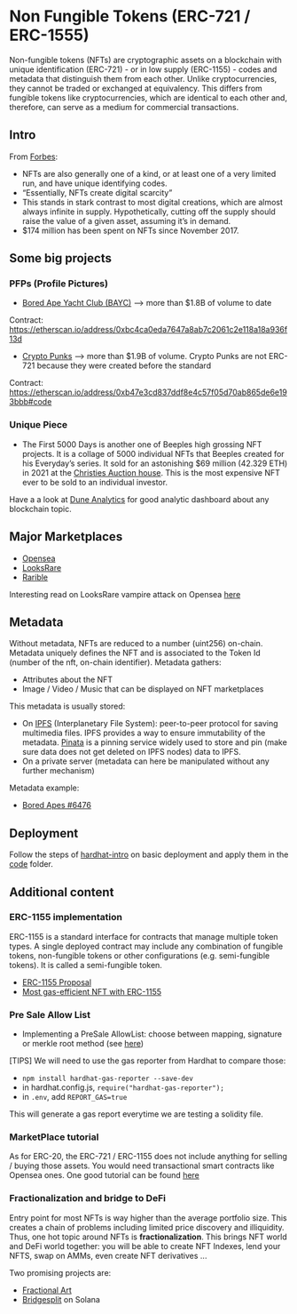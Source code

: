 # Non Fungible Tokens (ERC-721 / ERC-1555)

Non-fungible tokens (NFTs) are cryptographic assets on a blockchain with unique identification (ERC-721) - or in low supply (ERC-1155) -  codes and metadata that distinguish them from each other. Unlike cryptocurrencies, they cannot be traded or exchanged at equivalency. This differs from fungible tokens like cryptocurrencies, which are identical to each other and, therefore, can serve as a medium for commercial transactions.

## Intro

From [Forbes](https://www.forbes.com/advisor/investing/cryptocurrency/nft-non-fungible-token/):
- NFTs are also generally one of a kind, or at least one of a very limited run, and have unique identifying codes. 
- “Essentially, NFTs create digital scarcity”
- This stands in stark contrast to most digital creations, which are almost always infinite in supply. Hypothetically, cutting off the supply should raise the value of a given asset, assuming it’s in demand.
- $174 million has been spent on NFTs since November 2017.

## Some big projects

### PFPs (Profile Pictures)
- [Bored Ape Yacht Club (BAYC)](https://boredapeyachtclub.com/#/) --> more than $1.8B of volume to date 

Contract: https://etherscan.io/address/0xbc4ca0eda7647a8ab7c2061c2e118a18a936f13d

- [Crypto Punks](https://www.larvalabs.com/cryptopunks) --> more than $1.9B of volume. Crypto Punks are not ERC-721 because they were created before the standard

Contract: https://etherscan.io/address/0xb47e3cd837ddf8e4c57f05d70ab865de6e193bbb#code


### Unique Piece
- The First 5000 Days is another one of Beeples high grossing NFT projects. It is a collage of 5000 individual NFTs that Beeples created for his Everyday’s series. It sold for an astonishing $69 million (42.329 ETH) in 2021 at the [Christies Auction house](https://onlineonly.christies.com/s/beeple-first-5000-days/beeple-b-1981-1/112924). This is the most expensive NFT ever to be sold to an individual investor.


Have a a look at [Dune Analytics](https://dune.com/browse/dashboards) for good analytic dashboard about any blockchain topic.


## Major Marketplaces
- [Opensea](https://opensea.io)
- [LooksRare](https://looksrare.org)
- [Rarible](https://rarible.org)

Interesting read on LooksRare vampire attack on Opensea [here](https://blog.coinbase.com/vampire-attack-looksrare-vs-opensea-c3b4107cd4db)


## Metadata

Without metadata, NFTs are reduced to a number (uint256) on-chain. Metadata uniquely defines the NFT and is associated to the Token Id (number of the nft, on-chain identifier). 
Metadata gathers:
- Attributes about the NFT
- Image / Video / Music that can be displayed on NFT marketplaces

This metadata is usually stored:
- On [IPFS](https://docs.ipfs.io/concepts/what-is-ipfs/#decentralization) (Interplanetary File System): peer-to-peer protocol for saving multimedia files. IPFS provides a way to ensure immutability of the metadata. [Pinata](https://docs.pinata.cloud) is a pinning service widely used to store and pin (make sure data does not get deleted on IPFS nodes) data to IPFS.
- On a private server (metadata can here be manipulated without any further mechanism)

Metadata example:
- [Bored Apes #6476](https://cloudflare-ipfs.com/ipfs/QmeSjSinHpPnmXmspMjwiXyN6zS4E9zccariGR3jxcaWtq/6476)

## Deployment

Follow the steps of [hardhat-intro](../../Part_1/hardhat-intro/) on basic deployment and apply them in the [code](../code/) folder.


## Additional content

### ERC-1155 implementation

ERC-1155 is a standard interface for contracts that manage multiple token types. A single deployed contract may include any combination of fungible tokens, non-fungible tokens or other configurations (e.g. semi-fungible tokens). It is called a semi-fungible token.

- [ERC-1155 Proposal](https://eips.ethereum.org/EIPS/eip-1155)
- [Most gas-efficient NFT with ERC-1155](https://medium.com/donkeverse/introducing-erc1155d-the-most-efficient-non-fungible-token-contract-in-existence-c1d0a62e30f1)

### Pre Sale Allow List

- Implementing a PreSale AllowList: choose between mapping, signature or merkle root method (see [here](https://medium.com/donkeverse/hardcore-gas-savings-in-nft-minting-part-2-signatures-vs-merkle-trees-917c43c59b07))

[TIPS] We will need to use the gas reporter from Hardhat to compare those:
- ```npm install hardhat-gas-reporter --save-dev```
- in hardhat.config.js, ```require("hardhat-gas-reporter");```
- in ```.env```, add ```REPORT_GAS=true```

This will generate a gas report everytime we are testing a solidity file.


### MarketPlace tutorial

As for ERC-20, the ERC-721 / ERC-1155 does not include anything for selling / buying those assets. You would need transactional smart contracts like Opensea ones. One good tutorial can be found [here](https://dev.to/dabit3/building-scalable-full-stack-apps-on-ethereum-with-polygon-2cfb)

### Fractionalization and bridge to DeFi

Entry point for most NFTs is way higher than the average portfolio size. This creates a chain of problems including limited price discovery and illiquidity. Thus, one hot topic around NFTs is **fractionalization**. This brings NFT world and DeFi world together: you will be able to create NFT Indexes, lend your NFTS, swap on AMMs, even create NFT derivatives ...

Two promising projects are:
- [Fractional Art](https://fractional.art/)
- [Bridgesplit](https://docs.bridgesplit.com/main/) on Solana
